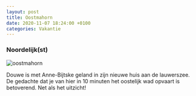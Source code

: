 ```yaml
---
layout: post
title: Oostmahorn
date: 2020-11-07 18:24:00 +0100
categories: Vakantie
---
```


### Noordelijk(st) 

![oostmahorn](https://prisse.net/oostmahorn.jpg)  

Douwe is met Anne-Bijtske geland in zijn nieuwe huis aan de lauwerszee. De gedachte dat je van hier in 10 minuten het oostelijk wad opvaart is betoverend. Net als het uitzicht!
